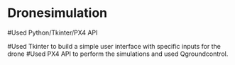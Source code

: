# Dronesimulation

#Used Python/Tkinter/PX4 API

#Used Tkinter to build a simple user interface with specific inputs for the drone
#Used PX4 API to perform the simulations and used Qgroundcontrol. 
